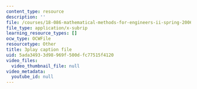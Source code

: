 ```yaml
---
content_type: resource
description: ''
file: /courses/18-086-mathematical-methods-for-engineers-ii-spring-2006/5ada34933d98969f500dfc77515f4120_94nmfDkTL-E.srt
file_type: application/x-subrip
learning_resource_types: []
ocw_type: OCWFile
resourcetype: Other
title: 3play caption file
uid: 5ada3493-3d98-969f-500d-fc77515f4120
video_files:
  video_thumbnail_file: null
video_metadata:
  youtube_id: null
---
```

